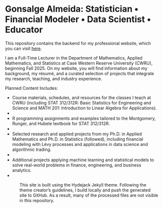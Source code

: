 # Gonsalge Almeida: Statistician • Financial Modeler • Data Scientist • Educator


This repository contains the backend for my professional website, which you can visit [here](https://gonsalgealmeidaTeach.github.io/).

I am a Full-Time Lecturer in the Department of Mathematics, Applied Mathematics, and Statistics at Case Western Reserve University (CWRU), beginning Fall 2025. On my website, you will find information about my background, my résumé, and a curated selection of projects that integrate my research, teaching, and industry experience.

Planned Content Includes:
<ul>
<li>Course materials, schedules, and resources for the classes I teach at CWRU (including STAT 312/312R: Basic Statistics for Engineering and Science and MATH 201: Introduction to Linear Algebra for Applications).<li>

<li>R programming assignments and examples tailored to the Montgomery, Runger, and Hubele textbook for STAT 312/312R.<li>

<li>Selected research and applied projects from my Ph.D. in Applied Mathematics and Ph.D. in Statistics (followed), including financial modeling with Lévy processes and applications in data science and algorithmic trading.<li>

<li>Additional projects applying machine learning and statistical models to solve real-world problems in finance, engineering, and business analytics.<li>
<ul>

This site is built using the Hydejack Jekyll theme. Following the theme creator’s guidelines, I build locally and push the generated site to GitHub. As a result, many of the processed files are not visible in this repository.


